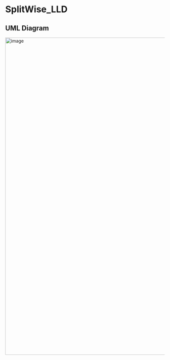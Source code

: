 # SplitWise_LLD

## UML Diagram

<img width="1000" alt="image" src="https://github.com/ankitpyc/SplitWise_LLD/assets/13076644/8ec90bbe-b704-4237-808d-da91d3e1cd0a">
